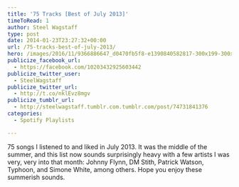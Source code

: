 ```yaml
---
title: '75 Tracks [Best of July 2013]'
timeToRead: 1 
author: Steel Wagstaff
type: post
date: 2014-01-23T23:27:32+00:00
url: /75-tracks-best-of-july-2013/
hero: /images/2016/11/9366886647_d0470fb5f8-e1390840582817-300x199-300x199.jpg
publicize_facebook_url:
  - https://facebook.com/10203432925603442
publicize_twitter_user:
  - SteelWagstaff
publicize_twitter_url:
  - http://t.co/nklEvz8mgv
publicize_tumblr_url:
  - http://steelwagstaff.tumblr.com.tumblr.com/post/74731841376
categories:
  - Spotify Playlists

---
```

75 songs I listened to and liked in July 2013. It was the middle of the summer, and this list now sounds surprisingly heavy with a few artists I was very, very into that month: Johnny Flynn, DM Stith, Patrick Watson, Typhoon, and Simone White, among others. Hope you enjoy these summerish sounds.